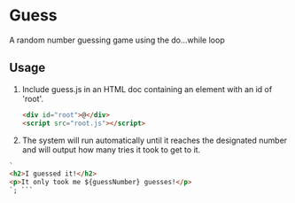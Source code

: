 # Guess

A random number guessing game using the do...while loop

## Usage

1. Include guess.js in an HTML doc containing an element with an id of 'root'.

    ```html
    <div id="root">@</div>
    <script src="root.js"></script>
    ```

2. The system will run automatically until it reaches the designated number and will output how many tries it took to get to it.

````html
`
<h2>I guessed it!</h2>
<p>It only took me ${guessNumber} guesses!</p>
`; ```
````
